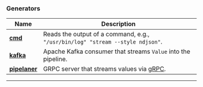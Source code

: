 ### **Generators**
| **Name**                                                                                 | **Description**                                                             |
|------------------------------------------------------------------------------------------|-----------------------------------------------------------------------------|
| [**cmd**](https://github.com/pipelane/pipelaner/tree/main/sources/generator/cmd)         | Reads the output of a command, e.g., `"/usr/bin/log" "stream --style ndjson"`. |
| [**kafka**](https://github.com/pipelane/pipelaner/tree/main/sources/generator/kafka)     | Apache Kafka consumer that streams `Value` into the pipeline.              |
| [**pipelaner**](https://github.com/pipelane/pipelaner/tree/main/sources/generator/pipelaner) | GRPC server that streams values via [gRPC](https://github.com/pipelane/pipelaner/tree/main/proto/service.proto). |

---